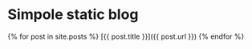 ---
---
# Simpole static blog

{% for post in site.posts %}
    [{{ post.title }}]({{ post.url }})
{% endfor %}
